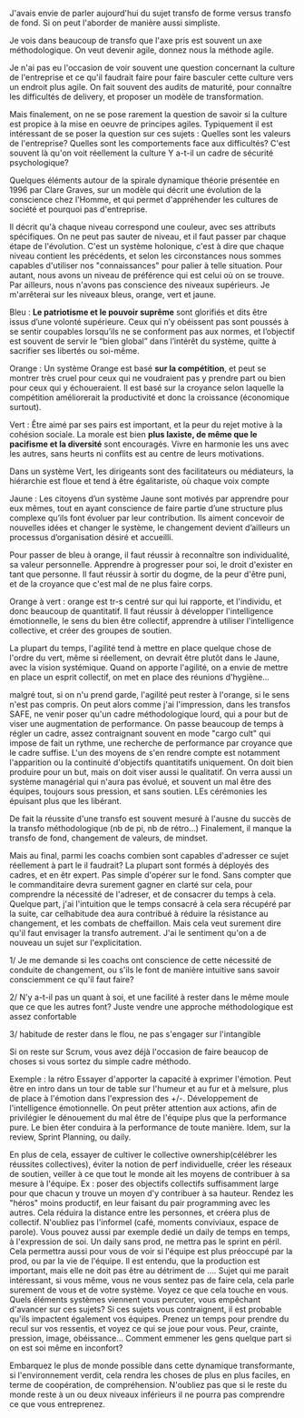 J'avais envie de parler aujourd'hui du sujet transfo de forme versus transfo de fond. Si on peut l'aborder de manière aussi simpliste.

Je vois dans beaucoup de transfo que l'axe pris est souvent un axe méthodologique. On veut devenir agile, donnez nous la méthode agile.

Je n'ai pas eu l'occasion de voir souvent une question concernant la culture de l'entreprise et ce qu'il faudrait faire pour faire basculer cette culture vers un endroit plus agile. On fait souvent des audits de maturité, pour connaître les difficultés de delivery, et proposer un modèle de transformation.

Mais finalement, on ne se pose rarement la question de savoir si la culture est propice à la mise en oeuvre de principes agiles.
Typiquement il est intéressant de se poser la question sur ces sujets :
Quelles sont les valeurs de l'entreprise?
Quelles sont les comportements face aux difficultés? 
	C'est souvent là qu'on voit réellement la culture
Y a-t-il un cadre de sécurité psychologique?

Quelques éléments autour de la spirale dynamique
théorie présentée en 1996 par Clare Graves, sur un modèle qui décrit une évolution de la conscience chez l'Homme, et qui permet d'appréhender les cultures de société et pourquoi pas d'entreprise.

Il décrit qu'à chaque niveau correspond une couleur, avec ses attributs spécifiques. On ne peut pas sauter de niveau, et il faut passer par chaque étape de l'évolution.
C'est un système holonique, c'est à dire que chaque niveau contient les précédents, et selon les circonstances nous sommes capables d'utiliser nos "connaissances" pour palier à telle situation. Pour autant, nous avons un niveau de préférence qui est celui où on se trouve. Par ailleurs, nous n'avons pas conscience des niveaux supérieurs.
Je m'arrêterai sur les niveaux bleus, orange, vert et jaune.

Bleu : **Le patriotisme et le pouvoir suprême** sont glorifiés et dits être issus d’une volonté supérieure. Ceux qui n’y obéissent pas sont poussés à se sentir coupables lorsqu’ils ne se conforment pas aux normes, et l’objectif est souvent de servir le “bien global” dans l’intérêt du système, quitte à sacrifier ses libertés ou soi-même.

Orange : Un système Orange est basé **sur la compétition**, et peut se montrer très cruel pour ceux qui ne voudraient pas y prendre part ou bien pour ceux qui y échoueraient. Il est basé sur la croyance selon laquelle la compétition améliorerait la productivité et donc la croissance (économique surtout).

Vert : Être aimé par ses pairs est important, et la peur du rejet motive à la cohésion sociale. La morale est bien **plus laxiste, de même que le pacifisme et la diversité** sont encouragés. Vivre en harmonie les uns avec les autres, sans heurts ni conflits est au centre de leurs motivations.

Dans un système Vert, les dirigeants sont des facilitateurs ou médiateurs, la hiérarchie est floue et tend à être égalitariste, où chaque voix compte

Jaune : Les citoyens d’un système Jaune sont motivés par apprendre pour eux mêmes, tout en ayant conscience de faire partie d’une structure plus complexe qu’ils font évoluer par leur contribution. Ils aiment concevoir de nouvelles idées et changer le système, le changement devient d’ailleurs un processus d’organisation désiré et accueilli.

Pour passer de bleu à orange, il faut réussir à reconnaître son individualité, sa valeur personnelle. Apprendre à progresser pour soi, le droit d'exister en tant que personne.
Il faut réussir à sortir du dogme, de la peur d'être puni, et de la croyance que c'est mal de ne plus faire corps.

Orange à vert  : orange est tr-s centré sur qui lui rapporte, et l'individu, et donc beaucoup de quantitatif.
Il faut réussir à développer l'intelligence émotionnelle, le sens du bien être collectif, apprendre à utiliser l'intelligence collective, et créer des groupes de soutien.

La plupart du temps, l'agilité tend à mettre en place quelque chose de l'ordre du vert, même si réellement, on devrait être plutôt dans le Jaune, avec la vision systémique.
Quand on apporte l'agilité, on a envie de mettre en place un esprit collectif, on met en place des réunions d'hygiène...

malgré tout, si on n'u prend garde, l'agilité peut rester à l'orange, si le sens n'est pas compris. On peut alors comme j'ai l'impression, dans les transfos SAFE, ne venir poser qu'un cadre méthodologique lourd, qui a pour but de viser une augmentation de performance.
On passe beaucoup de temps à régler un cadre, assez contraignant souvent en mode "cargo cult" qui impose de fait un rythme, une recherche de performance par croyance que le cadre suffise.
L'un des moyens de s'en rendre compte est notamment l'apparition ou la continuité d'objectifs quantitatifs uniquement. On doit bien produire pour un but, mais on doit viser aussi le qualitatif.
On verra aussi un système managérial qui n'aura pas évolué, et souvent un mal être des équipes, toujours sous pression, et sans soutien. LEs cérémonies les épuisant plus que les libérant.

De fait la réussite d'une transfo est souvent mesuré à l'ausne du succès de la transfo méthodologique (nb de pi, nb de rétro...)
Finalement, il manque la transfo de fond, changement de valeurs, de mindset.

Mais au final, parmi les coachs combien sont capables d'adresser ce sujet réellement à part le il faudrait? La plupart sont formés à déployés des cadres, et en êtr expert. Pas simple d'opérer sur le fond.
Sans compter que le commanditaire devra surement gagner en clarté sur cela, pour comprendre la nécessité de l'adreser, et de consacrer du temps à cela.
Quelque part, j'ai l'intuition que le temps consacré à cela sera récupéré par la suite, car celhabitude dea aura contribué à réduire la résistance au changement, et les combats de cheffaillon.
Mais cela veut surement dire qu'il faut envisager la transfo autrement.
J'ai le sentiment qu'on a de nouveau un sujet sur l'explicitation.

1/ Je me demande si les coachs ont conscience de cette nécessité de conduite de changement, ou s'ils le font de manière intuitive sans savoir consciemment ce qu'il faut faire?

2/ N'y a-t-il pas un quant à soi, et une facilité à rester dans le même moule que ce que les autres font? Juste vendre une approche méthodologique est assez confortable

3/ habitude de rester dans le flou, ne pas s'engager sur l'intangible

Si on reste sur Scrum, vous avez déjà l'occasion de faire beaucop de choses si vous sortez du simple cadre méthodo.

Exemple : la rétro
Essayer d'apporter la capacité à exprimer l'émotion. Peut être en intro dans un tour de table sur l'humeur et au fur et à melsure, plus de place à l'émotion dans l'expression des +/-.
Développement de l'intelligence émotionnelle.
On peut prêter attention aux actions, afin de privilégier le dénouement du mal être de l'équipe plus que la performance pure. Le bien êter conduira à la performance de toute manière.
Idem, sur la review, Sprint Planning, ou daily.

En plus de cela, essayer de cultiver le collective ownership(célébrer les réussites collectives), éviter la notion de perf individuelle, créer les réseaux de soutien, veiller à ce que tout le monde ait les moyens de contribuer à sa mesure à l'équipe.
Ex : poser des objectifs collectifs suffisamment large pour que chacun y trouve un moyen d'y contribuer à sa hauteur.
Rendez les "héros" moins productif, en leur faisant du pair programming avec les autres. Cela réduira la distance entre les personnes, et créera plus de collectif.
N'oubliez pas l'informel (café, moments conviviaux, espace de parole).
Vous pouvez aussi par exemple dedié un daily de temps en temps, à l'expression de soi. Un daily sans prod, ne mettra pas le sprint en péril. Cela permettra aussi pour vous de voir si l'équipe est plus préoccupé par la prod, ou par la vie de l'équipe.
Il est entendu, que la production est important, mais elle ne doit pas être au détriment de ....
Sujet qui me parait intéressant, si vous même, vous ne vous sentez pas de faire cela, cela parle surement de vous et de votre système. Voyez ce que cela touche en vous. Quels éléments systèmes viennent vous percuter, vous empêchant d'avancer sur ces sujets? Si ces sujets vous contraignent, il est probable qu'ils impactent également vos équipes.
Prenez un temps pour prendre du recul sur vos ressentis, et voyez ce qui se joue pour vous. Peur, crainte, pression, image, obéissance...
Comment emmener les gens quelque part si on est soi même en inconfort?

Embarquez le plus de monde possible dans cette dynamique transformante, si l'environnement verdit, cela rendra les choses de plus en plus faciles, en terme de coopération, de compréhension. N'oubliez pas que si le reste du monde reste à un ou deux niveaux inférieurs il ne pourra pas comprendre ce que vous entreprenez. 

